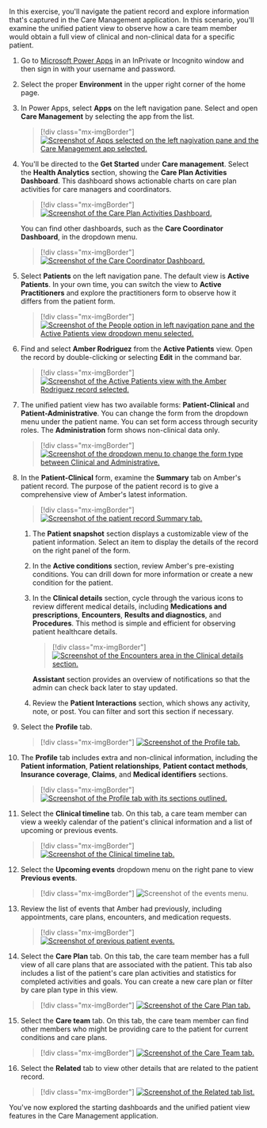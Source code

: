 In this exercise, you'll navigate the patient record and explore information that's captured in the Care Management application. In this scenario, you'll examine the unified patient view to observe how a care team member would obtain a full view of clinical and non-clinical data for a specific patient.

1.  Go to [Microsoft Power Apps](https://make.powerapps.com/?azure-portal=true) in an InPrivate or Incognito window and then sign in with your username and password.

1.  Select the proper **Environment** in the upper right corner of the home page.

1.  In Power Apps, select **Apps** on the left navigation pane. Select and open **Care Management** by selecting the app from the list.

	> [!div class="mx-imgBorder"]
	> [![Screenshot of Apps selected on the left nagivation pane and the Care Management app selected.](../media/care-management-app.png)](../media/care-management-app.png#lightbox)

1.  You'll be directed to the **Get Started** under **Care management**. Select the **Health Analytics** section, showing the **Care Plan Activities Dashboard**. This dashboard shows actionable charts on care plan activities for care managers and coordinators.

	> [!div class="mx-imgBorder"]
	> [![Screenshot of the Care Plan Activities Dashboard.](../media/care-plan-activities-dashboard.png)](../media/care-plan-activities-dashboard.png#lightbox)

    You can find other dashboards, such as the **Care Coordinator Dashboard**, in the dropdown menu.

	> [!div class="mx-imgBorder"]
	> [![Screenshot of the Care Coordinator Dashboard.](../media/care-coordinator-dashboard.png)](../media/care-coordinator-dashboard.png#lightbox)

1. Select **Patients** on the left navigation pane. The default view is **Active Patients**. In your own time, you can switch the view to **Active Practitioners** and explore the practitioners form to observe how it differs from the patient form.

	> [!div class="mx-imgBorder"]
	> [![Screenshot of the People option in left navigation pane and the Active Patients view dropdown menu selected.](../media/people-active-patients.png)](../media/people-active-patients.png#lightbox)

1. Find and select **Amber Rodriguez** from the **Active Patients** view. Open the record by double-clicking or selecting **Edit** in the command bar.

	> [!div class="mx-imgBorder"]
	> [![Screenshot of the Active Patients view with the Amber Rodriguez record selected.](../media/patient-record.png)](../media/patient-record.png#lightbox)

1. The unified patient view has two available forms: **Patient-Clinical** and **Patient-Administrative**. You can change the form from the dropdown menu under the patient name. You can set form access through security roles. The **Administration** form shows non-clinical data only.

	> [!div class="mx-imgBorder"]
	> [![Screenshot of the dropdown menu to change the form type between Clinical and Administrative.](../media/view-drop-down.png)](../media/view-drop-down.png#lightbox)

1.  In the **Patient-Clinical** form, examine the **Summary** tab on Amber's patient record. The purpose of the patient record is to give a comprehensive view of Amber's latest information.

	> [!div class="mx-imgBorder"]
	> [![Screenshot of the patient record Summary tab.](../media/patient-summary.png)](../media/patient-summary.png#lightbox)

	1. The **Patient snapshot** section displays a customizable view of the patient information. Select an item to display the details of the record on the right panel of the form.

	1. In the **Active conditions** section, review Amber's pre-existing conditions. You can drill down for more information or create a new condition for the patient.

	1. In the **Clinical details** section, cycle through the various icons to review different medical details, including **Medications and prescriptions**, **Encounters**, **Results and diagnostics**, and **Procedures**. This method is simple and efficient for observing patient healthcare details.
	
		> [!div class="mx-imgBorder"]
		> [![Screenshot of the Encounters area in the Clinical details section.](../media/clinical-details-encounters.png)](../media/clinical-details-encounters.png#lightbox)

		**Assistant** section provides an overview of notifications so that the admin can check back later to stay updated.
	
	1. Review the **Patient Interactions** section, which shows any activity, note, or post. You can filter and sort this section if necessary.

1. Select the **Profile** tab.

	> [!div class="mx-imgBorder"]
	> [![Screenshot of the Profile tab.](../media/profile-tab.png)](../media/profile-tab.png#lightbox)

1. The **Profile** tab includes extra and non-clinical information, including the **Patient information**, **Patient relationships**, **Patient contact methods**, **Insurance coverage**, **Claims**, and **Medical identifiers** sections.

	> [!div class="mx-imgBorder"]
	> [![Screenshot of the Profile tab with its sections outlined.](../media/profile-tab-sections.png)](../media/profile-tab-sections.png#lightbox)

1. Select the **Clinical timeline** tab. On this tab, a care team member can view a weekly calendar of the patient's clinical information and a list of upcoming or previous events.

	> [!div class="mx-imgBorder"]
	> [![Screenshot of the Clinical timeline tab.](../media/clinical-timeline-sections.png)](../media/clinical-timeline.png#lightbox)

1. Select the **Upcoming events** dropdown menu on the right pane to view **Previous events**.

	> [!div class="mx-imgBorder"]
	> ![Screenshot of the events menu.](../media/events.png)

1. Review the list of events that Amber had previously, including appointments, care plans, encounters, and medication requests.

	> [!div class="mx-imgBorder"]
	> [![Screenshot of previous patient events.](../media/previous-events-sml.png)](../media/previous-events-lrg.png#lightbox)

1. Select the **Care Plan** tab. On this tab, the care team member has a full view of all care plans that are associated with the patient. This tab also includes a list of the patient's care plan activities and statistics for completed activities and goals. You can create a new care plan or filter by care plan type in this view.

	> [!div class="mx-imgBorder"]
	> [![Screenshot of the Care Plan tab.](../media/care-plan.png)](../media/care-plan.png#lightbox)

1. Select the **Care team** tab. On this tab, the care team member can find other members who might be providing care to the patient for current conditions and care plans.

	> [!div class="mx-imgBorder"]
	> [![Screenshot of the Care Team tab.](../media/care-team.png)](../media/care-team.png#lightbox)

1. Select the **Related** tab to view other details that are related to the patient record.

	> [!div class="mx-imgBorder"]
	> [![Screenshot of the Related tab list.](../media/related-sml.png)](../media/related-lrg.png#lightbox)

You've now explored the starting dashboards and the unified patient view features in the Care Management application.
